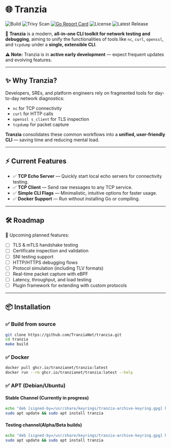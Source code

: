 # 🌐 Tranzia

![Build](https://github.com/TranziaNet/tranzia/actions/workflows/main.yml/badge.svg)
![Trivy Scan](https://github.com/TranziaNet/tranzia/actions/workflows/trivy-scan.yml/badge.svg)
[![Go Report Card](https://goreportcard.com/badge/github.com/TranziaNet/tranzia)](https://goreportcard.com/report/github.com/TranziaNet/tranzia)
![License](https://img.shields.io/github/license/TranziaNet/tranzia)
![Latest Release](https://img.shields.io/github/v/release/TranziaNet/tranzia?include_prereleases=true)

🚀 **Tranzia** is a modern, **all-in-one CLI toolkit for network testing and debugging**, aiming to unify the functionalities of tools like `nc`, `curl`, `openssl`, and `tcpdump` under a **single, extensible CLI**.

**⚠️ Note:** Tranzia is in **active early development** — expect frequent updates and evolving features.

---

## ✨ Why Tranzia?

Developers, SREs, and platform engineers rely on fragmented tools for day-to-day network diagnostics:
- `nc` for TCP connectivity
- `curl` for HTTP calls
- `openssl s_client` for TLS inspection
- `tcpdump` for packet capture

**Tranzia** consolidates these common workflows into a **unified, user-friendly CLI** — saving time and reducing mental load.

---

## ⚡ Current Features

- ✅ **TCP Echo Server** — Quickly start local echo servers for connectivity testing.
- ✅ **TCP Client** — Send raw messages to any TCP service.
- ✅ **Simple CLI Flags** — Minimalistic, intuitive options for faster usage.
- ✅ **Docker Support** — Run without installing Go or compiling.

---

## 🛠 Roadmap

🚧 Upcoming planned features:
- [ ] TLS & mTLS handshake testing
- [ ] Certificate inspection and validation
- [ ] SNI testing support
- [ ] HTTP/HTTPS debugging flows
- [ ] Protocol simulation (including TLV formats)
- [ ] Real-time packet capture with eBPF
- [ ] Latency, throughput, and load testing
- [ ] Plugin framework for extending with custom protocols

---

## 📦 Installation

### ✅ Build from source

```bash
git clone https://github.com/TranziaNet/tranzia.git
cd tranzia
make build
```

### ✅ Docker

```bash
docker pull ghcr.io/tranzianet/tranzia:latest
docker run --rm ghcr.io/tranzianet/tranzia:latest --help
```

### ✅ APT (Debian/Ubuntu)

#### Stable Channel (Currently in progress)

```bash
echo "deb [signed-by=/usr/share/keyrings/tranzia-archive-keyring.gpg] https://tranzianet.github.io/tranzia-apt-repo stable main" | sudo tee /etc/apt/sources.list.d/tranzia.list
sudo apt update && sudo apt install tranzia
```

#### Testing channel(Alpha/Beta builds)
```bash
echo "deb [signed-by=/usr/share/keyrings/tranzia-archive-keyring.gpg] https://tranzianet.github.io/tranzia-apt-repo testing main" | sudo tee /etc/apt/sources.list.d/tranzia-testing.list
sudo apt update && sudo apt install tranzia
```
